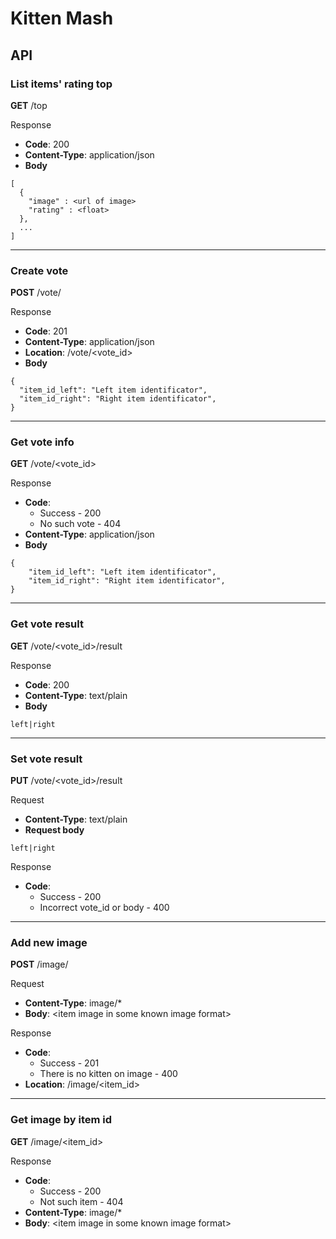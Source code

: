 # Kitten Mash

## API

### List items' rating top
**GET** /top

Response
 * **Code**: 200
  * **Content-Type**: application/json
  * **Body**
```
[
  {
  	"image" : <url of image>
  	"rating" : <float>
  },
  ...    
]
```

---
### Create vote
**POST** /vote/

Response
  * **Code**: 201
  * **Content-Type**: application/json
  * **Location**: /vote/\<vote_id\>
  * **Body**
```
{
  "item_id_left": "Left item identificator",
  "item_id_right": "Right item identificator",
}
```

---
### Get vote info
**GET** /vote/\<vote_id\>

Response
  * **Code**: 
      * Success - 200
      * No such vote - 404
  * **Content-Type**: application/json
  * **Body**
```
{
    "item_id_left": "Left item identificator",
    "item_id_right": "Right item identificator",
}
```

---
### Get vote result
**GET** /vote/\<vote_id\>/result

Response
  * **Code**: 200
  * **Content-Type**: text/plain
  * **Body**
```
left|right
```

---
### Set vote result
**PUT** /vote/\<vote_id\>/result

Request
  * **Content-Type**: text/plain
  * **Request body**
```
left|right
```

Response
  * **Code**: 
      * Success - 200
      * Incorrect vote_id or body - 400

---
### Add new image
**POST** /image/

Request
  * **Content-Type**: image/*
  * **Body**: \<item image in some known image format\>

Response
  * **Code**: 
      * Success - 201
      * There is no kitten on image - 400
  * **Location**: /image/\<item_id\>

---
### Get image by item id
**GET** /image/\<item_id\>

Response
  * **Code**: 
      * Success - 200
      * Not such item - 404
  * **Content-Type**: image/*
  * **Body**: \<item image in some known image format\>
